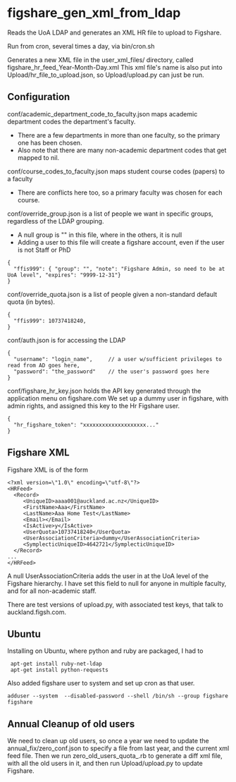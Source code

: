 # figshare_gen_xml_from_ldap
Reads the UoA LDAP and generates an XML HR file to upload to Figshare.

Run from cron, several times a day, via bin/cron.sh

Generates a new XML file in the user_xml_files/ directory, called figshare_hr_feed_Year-Month-Day.xml
This xml file's name is also put into Upload/hr_file_to_upload.json, so Upload/upload.py can just be run.

## Configuration

conf/academic_department_code_to_faculty.json maps academic department codes the department's faculty.

* There are a few departments in more than one faculty, so the primary one has been chosen.
* Also note that there are many non-academic department codes that get mapped to nil.
    
conf/course_codes_to_faculty.json maps student course codes (papers) to a faculty

* There are conflicts here too, so a primary faculty was chosen for each course.

conf/override_group.json is a list of people we want in specific groups, regardless of the LDAP grouping.
 
* A null group is "" in this file, where in the others, it is null
* Adding a user to this file will create a figshare account, even if the user is not Staff or PhD
```
{
  "ffis999": { "group": "", "note": "Figshare Admin, so need to be at UoA level", "expires": "9999-12-31"}
}
```

conf/override_quota.json is a list of people given a non-standard default quota (in bytes).
```
{
  "ffis999": 10737418240,
}
```

conf/auth.json is for accessing the LDAP
```
{
  "username": "login_name",     // a user w/sufficient privileges to read from AD goes here,
  "password": "the_password"    // the user's password goes here 
}
```
conf/figshare_hr_key.json holds the API key generated through the application menu on figshare.com
We set up a dummy user in figshare, with admin rights, and assigned this key to the Hr Figshare user.
```
{
  "hr_figshare_token": "xxxxxxxxxxxxxxxxxxxx..."
}
```
## Figshare XML

Figshare XML is of the form
```
<?xml version=\"1.0\" encoding=\"utf-8\"?>
<HRFeed>
  <Record>
     <UniqueID>aaaa001@auckland.ac.nz</UniqueID>
     <FirstName>Aaa</FirstName>
     <LastName>Aaa Home Test</LastName>
     <Email></Email>
     <IsActive>y</IsActive>
     <UserQuota>10737418240</UserQuota>
     <UserAssociationCriteria>dummy</UserAssociationCriteria>
     <SymplecticUniqueID>4642721</SymplecticUniqueID>
  </Record>
...
</HRFeed>
```

A null UserAssociationCriteria adds the user in at the UoA level of the Figshare hierarchy. I have set this field to null for anyone in multiple faculty, and for all non-academic staff.

There are test versions of upload.py, with associated test keys, that talk to auckland.figsh.com.

## Ubuntu

Installing on Ubuntu, where python and ruby are packaged, I had to 
```
 apt-get install ruby-net-ldap
 apt-get install python-requests
```
Also added figshare user to system and set up cron as that user.
```
adduser --system  --disabled-password --shell /bin/sh --group figshare figshare
```

## Annual Cleanup of old users
We need to clean up old users, so once a year we need to update the annual_fix/zero_conf.json to specify a file from last year, and the current xml feed file. Then we run zero_old_users_quota_.rb to generate a diff xml file, with all the old users in it, and then run Upload/upload.py to update Figshare.






